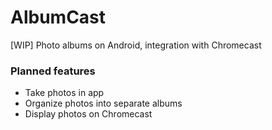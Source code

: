 AlbumCast
=========

[WIP] Photo albums on Android, integration with Chromecast

### Planned features
* Take photos in app
* Organize photos into separate albums
* Display photos on Chromecast
